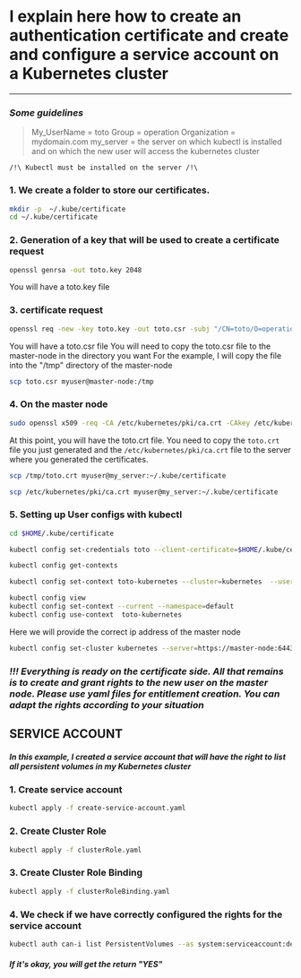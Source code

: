 # I explain here how to create an authentication certificate and create and configure a service account on a Kubernetes cluster
---
### _Some guidelines_
> My_UserName = toto
> Group = operation
> Organization = mydomain.com
> my_server = the server on which kubectl is installed and on which the new user will access the kubernetes cluster

```/!\ Kubectl must be installed on the server /!\ ```

### 1. We create a folder to store our certificates.
```sh
mkdir -p  ~/.kube/certificate
cd ~/.kube/certificate
```
### 2. Generation of a key that will be used to create a certificate request
```sh
openssl genrsa -out toto.key 2048
```
You will have a toto.key file  

### 3. certificate request
```sh
openssl req -new -key toto.key -out toto.csr -subj "/CN=toto/O=operation/O=mydomain.local"
```
You will have a toto.csr file
You will need to copy the toto.csr file to the master-node in the directory you want
For the example, I will copy the file into the "/tmp" directory of the master-node
```sh 
scp toto.csr myuser@master-node:/tmp 
```
### 4. On the master node
```sh
sudo openssl x509 -req -CA /etc/kubernetes/pki/ca.crt -CAkey /etc/kubernetes/pki/ca.key -CAcreateserial -days 730 -in /tmp/toto.csr -out toto.crt
```
At this point, you will have the toto.crt file. 
You need to copy the ```toto.crt ``` file you just generated and the ```/etc/kubernetes/pki/ca.crt``` file to the server where you generated the certificates.
```sh
scp /tmp/toto.crt myuser@my_server:~/.kube/certificate
```
```sh
scp /etc/kubernetes/pki/ca.crt myuser@my_server:~/.kube/certificate
```

### 5. Setting up User configs with kubectl
```sh
cd $HOME/.kube/certificate
```
```sh
kubectl config set-credentials toto --client-certificate=$HOME/.kube/certificate/toto.crt --client-key=$HOME/.kube/certificate/toto.key
```
```sh
kubectl config get-contexts
```
```sh
kubectl config set-context toto-kubernetes --cluster=kubernetes  --user=toto --namespace=default
```
```sh
kubectl config view
kubectl config set-context --current --namespace=default
kubectl config use-context  toto-kubernetes
```
Here we will provide the correct ip address of the master node
```sh 
kubectl config set-cluster kubernetes --server=https://master-node:6443 --certificate-authority=$HOME/.kube/certificate/ca.crt
``` 

### _!!! Everything is ready on the certificate side. All that remains is to create and grant rights to the new user on the master node. Please use yaml files for entitlement creation. You can adapt the rights according to your situation_

## SERVICE ACCOUNT
##### In this example, I created a service account that will have the right to list all persistent volumes in my Kubernetes cluster

### 1. Create service account
```sh
kubectl apply -f create-service-account.yaml
```
### 2. Create Cluster Role
```sh
kubectl apply -f clusterRole.yaml
```
### 3. Create Cluster Role Binding
```sh
kubectl apply -f clusterRoleBinding.yaml
```
### 4. We check if we have correctly configured the rights for the service account
```sh
kubectl auth can-i list PersistentVolumes --as system:serviceaccount:default:pvviewer
```
#### _If it's okay, you will get the return "YES"_




